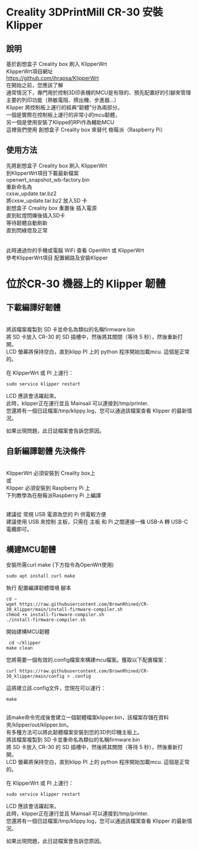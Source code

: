 # Creality 3DPrintMill CR-30 安裝 Klipper 
## 說明
基於創想盒子 Creality box 刷入 KlipperWrt
<br>KlipperWrt項目網址
<br>https://github.com/ihrapsa/KlipperWrt
<br>在開始之前，您應該了解 
<br>通常情況下，專門用於控制3D印表機的MCU是有限的、預先配置好的引腳來管理主要的列印功能（熱敏電阻、擠出機、步進器...）
<br>Klipper 將控制板上運行的經典“韌體”分為兩部分。
<br>一個是實際在控制板上運行的非常小的mcu韌體，
<br>另一個是使用安裝了Klippe的RPi作為輔助MCU
<br>這裡我們使用 創想盒子 Creality box 來替代 樹莓派（Raspberry Pi）


## 使用方法
先將創想盒子 Creality box 刷入 KlipperWrt
<br>到KlipperWrt項目下載最新檔案
<br>openwrt_snapshot_wb-factory.bin
<br>重新命名為
<br>cxsw_update.tar.bz2
<br>將cxsw_update.tar.bz2 放入SD 卡
<br>創想盒子 Creality box 重置後 插入電源
<br>直到紅燈閃爍後插入SD卡
<br>等待韌體自動刷新
<br>直到閃綠燈及正常
<br><br>
<br>此時通過你的手機或電腦 WiFi 查看 OpenWrt 或 KlipperWrt
<br>參考KlipperWrt項目 配置網路及安裝Klipper



# 位於CR-30 機器上的 Klipper 韌體
## 下載編譯好韌體
<br>將該檔案複製到 SD 卡並命名為類似的名稱firmware.bin
<br>將 SD 卡放入 CR-30 的 SD 插槽中，然後將其關閉（等待 5 秒），然後重新打開。
<br>LCD 螢幕將保持空白，直到klipp PI 上的 python 程序開始加載mcu. 這個是正常的。
<br><br>
在 KlipperWrt 或 PI 上運行：
````
sudo service klipper restart
````
LCD 應該會活躍起來。
<br>此時，klipper正在運行並且 Mainsail 可以連接到/tmp/printer. 
<br>您還將有一個日誌檔案/tmp/klippy.log，您可以通過該檔案查看 Klipper 的最新情況。

如果出現問題，此日誌檔案會告訴您原因。



## 自新編譯韌體 先決條件
<br>KlipperWrt 必須安裝到 Creality box上
<br>或
<br>Klipper 必須安裝到 Raspberry Pi 上
<br>下列教學為在樹莓派Raspberry Pi 上編譯

<br>建議從 常規 USB 電源為您的 Pi 供電較方便
<br>建議使用 USB 來控制 主板，只需在 主板 和 Pi 之間連接一條 USB-A 轉 USB-C 電纜即可。

## 構建MCU韌體
安裝所需curl make (下方指令為OpenWrt使用)
````
sudo apt install curl make
````
執行 配置編譯韌體環境 腳本
````
cd ~
wget https://raw.githubusercontent.com/BrownRhined/CR-30_klipper/main/install-firmware-compiler.sh
chmod +x install-firmware-compiler.sh
./install-firmware-compiler.sh
````

開始建構MCU韌體
````
 cd ~/klipper
make clean
````

您將需要一個有效的.config檔案來構建mcu檔案。獲取以下配置檔案：
````
curl https://raw.githubusercontent.com/BrownRhined/CR-30_klipper/main/config > .config
````

這將建立該.config文件，您現在可以運行：
````
make
````
<br>該make命令完成後會建立一個韌體檔案klipper.bin，該檔案存儲在資料夾/klipper/out/klipper.bin。
<br>有多種方法可以將此韌體檔案安裝到您的3D列印機主板上。
<br>將該檔案複製到 SD 卡並重命名為類似的名稱firmware.bin
<br>將 SD 卡放入 CR-30 的 SD 插槽中，然後將其關閉（等待 5 秒），然後重新打開。
<br>LCD 螢幕將保持空白，直到klipp PI 上的 python 程序開始加載mcu. 這個是正常的。
<br><br>
在 KlipperWrt 或 PI 上運行：
````
sudo service klipper restart
````
LCD 應該會活躍起來。
<br>此時，klipper正在運行並且 Mainsail 可以連接到/tmp/printer. 
<br>您還將有一個日誌檔案/tmp/klippy.log，您可以通過該檔案查看 Klipper 的最新情況。

如果出現問題，此日誌檔案會告訴您原因。
